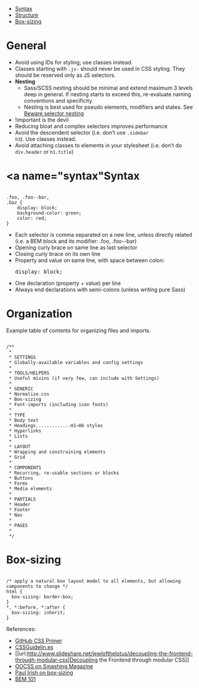 - [Syntax](#syntax)
- [Structure](#structure)
- [Box-sizing](#boxsizing)

# General

* Avoid using IDs for styling; use classes instead.
* Classes starting with <code>.js-</code> should never be used in CSS styling. They should be reserved only as JS selectors.
* **Nesting**
    * Sass/SCSS nesting should be minimal and extend maximum 3 levels deep in general. If nesting starts to exceed this, re-evaluate naming conventions and specificity.
    * Nesting is best used for pseudo elements, modifiers and states. See [Beware selector nesting](http://www.sitepoint.com/beware-selector-nesting-sass/)
* !important is the devil
* Reducing bloat and complex selectors improves performance
* Avoid the descendent selector (i.e. don’t use <code>.sidebar h3</code>). Use classes instead.
* Avoid attaching classes to elements in your stylesheet (i.e. don’t do <code>div.header</code> or <code>h1.title</code>)

# <a name="syntax"</a>Syntax

<pre><code>
.foo, .foo--bar,
.baz {
    display: block;
    background-color: green;
    color: red;
}
</code></pre>

* Each selector is comma separated on a new line, unless directly related (i.e. a BEM block and its modifier: .foo, .foo--bar)
* Opening curly brace on same line as last selector
* Closing curly brace on its own line
* Property and value on same line, with space between colon: <pre>display: block;</pre>
* One declaration (property + value) per line
* Always end declarations with semi-colons (unless writing pure Sass)



# <a name="structure"></a>Organization

Example table of contents for organizing files and imports. 

<pre><code>
/**
 *
 * SETTINGS
 * Globally-available variables and config settings
 *
 * TOOLS/HELPERS
 * Useful mixins (if very few, can include with Settings)
 *
 * GENERIC
 * Normalize.css
 * Box-sizing
 * Font-imports (including icon fonts)
 *
 * TYPE
 * Body text
 * Headings.............H1–H6 styles
 * Hyperlinks
 * Lists
 * 
 * LAYOUT
 * Wrapping and constraining elements
 * Grid
 *
 * COMPONENTS
 * Recurring, re-usable sections or blocks
 * Buttons
 * Forms
 * Media elements
 * 
 * PARTIALS
 * Header
 * Footer
 * Nav
 * 
 * PAGES
 * 
 */
</code></pre>

# <a name="boxsizing"></a>Box-sizing

<pre><code>
/* apply a natural box layout model to all elements, but allowing components to change */
html {
  box-sizing: border-box;
}
*, *:before, *:after {
  box-sizing: inherit;
}
</code></pre>

References:

* [GitHub CSS Primer](http://primercss.io/scaffolding/)
* [CSSGuidelin.es](http://cssguidelin.es/)
* [[url:http://www.slideshare.net/jewlofthelotus/decoupling-the-frontend-through-modular-css|Decoupling the Frontend through modular CSS]]
* [OOCSS on Smashing Magazine](http://www.smashingmagazine.com/2011/12/an-introduction-to-object-oriented-css-oocss/)
* [Paul Irish on box-sizing](http://www.paulirish.com/2012/box-sizing-border-box-ftw/)
* [BEM 101](https://css-tricks.com/bem-101/)
